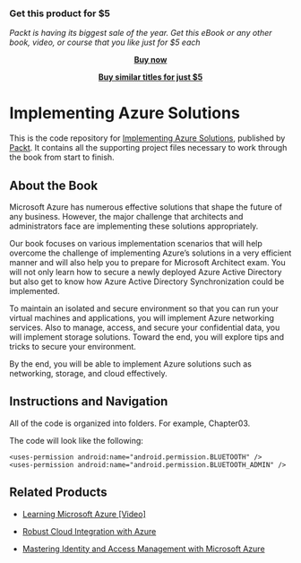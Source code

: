
### Get this product for $5

<i>Packt is having its biggest sale of the year. Get this eBook or any other book, video, or course that you like just for $5 each</i>


<b><p align='center'>[Buy now](https://packt.link/9781786467850)</p></b>


<b><p align='center'>[Buy similar titles for just $5](https://subscription.packtpub.com/search)</p></b>


# Implementing Azure Solutions
This is the code repository for [Implementing Azure Solutions](https://www.packtpub.com/virtualization-and-cloud/implementing-azure-solutions?utm_source=github&utm_medium=repository&utm_campaign=9781786467850), published by [Packt](https://www.packtpub.com/?utm_source=github). It contains all the supporting project files necessary to work through the book from start to finish.

## About the Book
Microsoft Azure has numerous effective solutions that shape the future of any business. However, the major challenge that architects and administrators face are implementing these solutions appropriately.

Our book focuses on various implementation scenarios that will help overcome the challenge of implementing Azure’s solutions in a very efficient manner and will also help you to prepare for Microsoft Architect exam. You will not only learn how to secure a newly deployed Azure Active Directory but also get to know how Azure Active Directory Synchronization could be implemented.

To maintain an isolated and secure environment so that you can run your virtual machines and applications, you will implement Azure networking services. Also to manage, access, and secure your confidential data, you will implement storage solutions. Toward the end, you will explore tips and tricks to secure your environment.

By the end, you will be able to implement Azure solutions such as networking, storage, and cloud effectively.

## Instructions and Navigation
All of the code is organized into folders. For example, Chapter03.



The code will look like the following:
```
<uses-permission android:name="android.permission.BLUETOOTH" /> 
<uses-permission android:name="android.permission.BLUETOOTH_ADMIN" />
```



## Related Products
* [Learning Microsoft Azure [Video]](https://www.packtpub.com/virtualization-and-cloud/learning-microsoft-azure-video?utm_source=github&utm_medium=repository&utm_campaign=9781787122208)

* [Robust Cloud Integration with Azure](https://www.packtpub.com/virtualization-and-cloud/robust-cloud-integration-azure?utm_source=github&utm_medium=repository&utm_campaign=9781786465573)

* [Mastering Identity and Access Management with Microsoft Azure](https://www.packtpub.com/virtualization-and-cloud/mastering-identity-and-access-management-microsoft-azure?utm_source=github&utm_medium=repository&utm_campaign=9781785889448)


